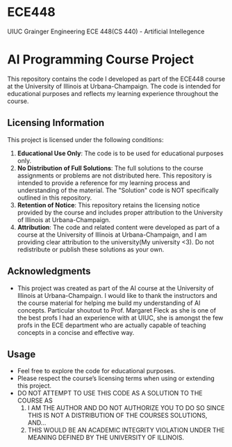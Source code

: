 # ECE448
UIUC Grainger Engineering ECE 448(CS 440) - Artificial Intellegence

# AI Programming Course Project

This repository contains the code I developed as part of the ECE448 course at the University of Illinois at Urbana-Champaign. The code is intended for educational purposes and reflects my learning experience throughout the course.

## Licensing Information

This project is licensed under the following conditions:

1. **Educational Use Only**: The code is to be used for educational purposes only.
2. **No Distribution of Full Solutions**: The full solutions to the course assignments or problems are not distributed here. This repository is intended to provide a reference for my learning process and understanding of the material. The "Solution" code is NOT specifically outlined in this repository.
3. **Retention of Notice**: This repository retains the licensing notice provided by the course and includes proper attribution to the University of Illinois at Urbana-Champaign.
4. **Attribution**: The code and related content were developed as part of a course at the University of Illinois at Urbana-Champaign, and I am providing clear attribution to the university(My university <3). Do not redistribute or publish these solutions as your own.

## Acknowledgments

- This project was created as part of the AI course at the University of Illinois at Urbana-Champaign. I would like to thank the instructors and the course material for helping me build my understanding of AI concepts. Particular shoutout to Prof. Margaret Fleck as she is one of the best profs I had an experience with at UIUC, she is amongst the few profs in the ECE department who are actually capable of teaching concepts in a concise and effective way.

## Usage

- Feel free to explore the code for educational purposes.
- Please respect the course’s licensing terms when using or extending this project.
- DO NOT ATTEMPT TO USE THIS CODE AS A SOLUTION TO THE COURSE AS 
    1. I AM THE AUTHOR AND DO NOT AUTHORIZE YOU TO DO SO SINCE THIS IS NOT A DISTRIBUTION OF THE COURSES SOLUTIONS, AND...
    2. THIS WOULD BE AN ACADEMIC INTEGRITY VIOLATION UNDER THE MEANING DEFINED BY THE UNIVERSITY OF ILLINOIS.
